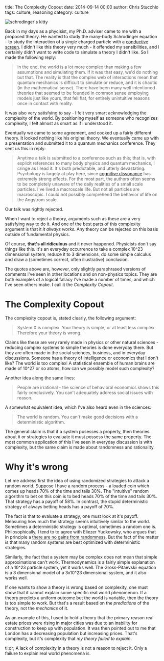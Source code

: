 title: The Complexity Copout
date: 2014-09-14 00:00
author: Chris Stucchio
tags: culture, reasoning
category: culture

![schrodinger's kitty](|filename|blog_media/2014/complexity_copout/kitty.jpg)

Back in my days as a phycisist, my Ph.D. adviser came to me with a proposed theory. He wanted to study the many-body Schrodinger equation - to study the interaction of a single charged particle with a [conductive screen](http://en.wikipedia.org/wiki/Method_of_image_charges). I didn't like this theory very much - it offended my sensibilities, and I certainly didn't want to write code to simulate a theory I didn't like. So I made the following reply:

> In the end, the world is a lot more complex than making a few assumptions and simulating them. If it was that easy, we'd do nothing but that. The reality is that the complex web of interactions mean that quantum mechanics is difficult to simulate or reduce, and it is chaotic (in the mathematical sense). There have been many well intentioned theories that seemed to be founded in common sense employing models just like yours, that fell flat, for entirely unintuitive reasons once in contact with reality.

It was also very satisfying to say - I felt very smart acknowledging the complexity of the world. By positioning myself as someone who recognizes complexity, I felt almost as smart as if I understood it.

Eventually we came to some agreement, and cooked up a fairly different theory. It looked nothing like his original theory. We eventually came up with a presentation and submitted it to a quantum mechanics conference. They sent us this in reply:

> Anytime a talk is submitted to a conference such as this; that is, with explicit references to many body physics and quantum mechanics, I cringe as I read it. It's both predictable, and utterly devastating.
> Psychology is largely at play here, since [cognitive dissonance](http://en.wikipedia.org/wiki/Cognitive_dissonance) has extremely strong effects. For the most part, the authors often seems to be completely unaware of the daily realities of a small scale particles.
> I've lived a macroscale life. But not all particles are macroscopic. I could not possibly comprehend the behavior of life on the Angstrom scale.

Our talk was rightly rejected.

When I want to reject a theory, arguments such as these are a very satisfying way to do it. And one of the best parts of this complexity argument is that it *it always works*. Any theory can be rejected on this basis outside of fundamental physics.

Of course, **that's all ridiculous** and it never happened. Physicists don't say things like this. It's an everyday occurrence to take a complex 10^23 dimensional system, reduce it to 3 dimensions, do some simple calculus and draw a (sometimes correct, often illustrative) conclusion.

The quotes above are, however, only slightly paraphrased versions of comments I've seen in other locations and on non-physics topics. They are both examples of a logical fallacy I've made a number of times, and which I've seen others make. I call it the *Complexity Copout*.

# The Complexity Copout

The complexity copout is, stated clearly, the following argument:

> System X is complex. Your theory is simple, or at least less complex. Therefore your theory is wrong.

Claims like these are very rarely made in physics or other natural sciences - reducing complex systems to simple theories is done everyday there. But they are often made in the social sciences, business, and in everyday discussions. Someone has a theory of intelligence or economics that I don't like? The world is too complex! A statistical ensemble of human brains are made of 10^27 or so atoms, how can we possibly model such complexity?

Another idea along the same lines:

> People are irrational - the science of behavioral economics shows this fairly conclusively. You can't adequately address social issues with reason.

A somewhat equivalent idea, which I've also heard even in the sciences:

> The world is random. You can't make good decisions with a deterministic algorithm.

The general claim is that if a system posesses a property, then theories about it or strategies to evaluate it must possess the same property. The most common application of this I've seen in everyday discussion is with complexity, but the same claim is made about randomness and rationality.

# Why it's wrong

Let me address first the idea of using randomized strategies to attack a random world. Suppose I have a random process - a loaded coin which comes up heads 70% of the time and tails 30%. The "intuitive" random algorithm to bet on this coin is to bed heads 70% of the time and tails 30%. That strategy has a payoff of 58%. In contrast, the stupid deterministic strategy of always betting heads has a payoff of 70%.

The fact is that to evaluate a strategy, one must look at it's payoff. Measuring how much the strategy seems intuitively similar to the world. Sometimes a deterministic strategy is optimal, sometimes a random one is. Philosophically, I tend to to agree with Eliezer Yudkowsky, who argues that in principle a [there are no gains from randomness](http://lesswrong.com/lw/vp/worse_than_random/). But the fact of the matter is that many random systems are best optimized with deterministic strategies.

Similarly, the fact that a system may be complex does not mean that simple approximations can't work. Thermodynamics is a fairly simple explanation of a 10^23 particle system, yet it works well. The Gross-Pitaevskii equation is a 3 dimensional model of a 3x10^23 dimensional system, and it also works well.

If one wants to show a theory is wrong based on complexity, one must show that it cannot explain some specific real world phenomenon. If a theory predicts a uniform outcome but the world is variable, then the theory is too simple to work. But that's a result based on the *predictions* of the theory, not the *mechanics* of it.

As an example of this, I used to hold a theory that the primary reason real estate prices were rising in major cities was due to an inability for construction to keep up with population. It was then pointed out to me that London has a decreasing population but increasing prices. That's complexity, but it's complexity that *my theory failed to explain*.

tl;dr; A lack of complexity in a theory is not a reason to reject it. Only a failure to explain real world phenomena is.
